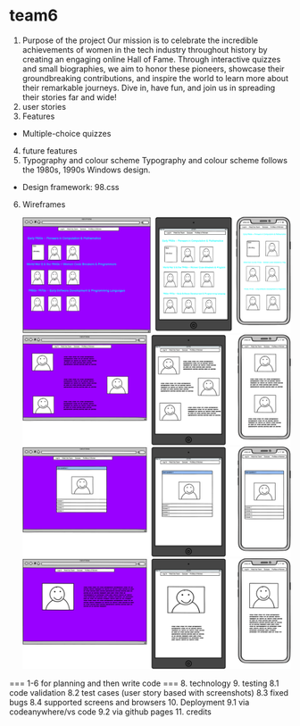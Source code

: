# team6

1. Purpose of the project
Our mission is to celebrate the incredible achievements of women in the tech industry throughout history by creating an engaging online Hall of Fame. Through interactive quizzes and small biographies, we aim to honor these pioneers, showcase their groundbreaking contributions, and inspire the world to learn more about their remarkable journeys. Dive in, have fun, and join us in spreading their stories far and wide!
2. user stories
3. Features
- Multiple-choice quizzes
4. future features
5. Typography and colour scheme
Typography and colour scheme follows the 1980s, 1990s Windows design.
- Design framework: 98.css
6. Wireframes

   ![home page](documentation/wireframes/Home_page.png)
   ![meet the team](/documentation/wireframes/Meet_the_team_page.png)
   ![quiz](/documentation/wireframes/Quiz_page.png)
   ![women's profile](/documentation/wireframes/Women_profile.png)

=== 1-6 for planning and then write code ===
8. technology
9. testing
   8.1 code validation
   8.2 test cases (user story based with screenshots)
   8.3 fixed bugs
   8.4 supported screens and browsers
10. Deployment
   9.1 via codeanywhere/vs code
   9.2 via github pages
11. credits

